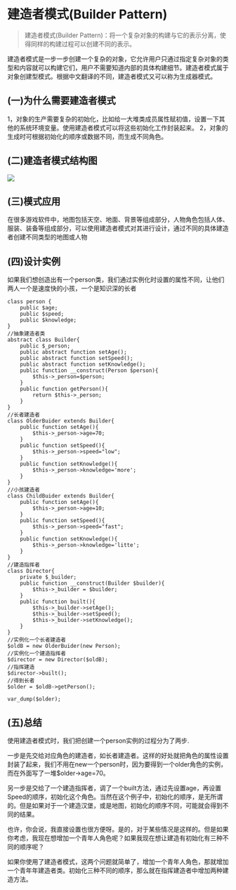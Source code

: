 # 建造者模式(Builder Pattern)

> 建造者模式(Builder Pattern)：将一个复杂对象的构建与它的表示分离，使得同样的构建过程可以创建不同的表示。

建造者模式是一步一步创建一个复杂的对象，它允许用户只通过指定复杂对象的类型和内容就可以构建它们，用户不需要知道内部的具体构建细节。建造者模式属于对象创建型模式。根据中文翻译的不同，建造者模式又可以称为生成器模式。

## (一)为什么需要建造者模式

1，对象的生产需要复杂的初始化，比如给一大堆类成员属性赋初值，设置一下其他的系统环境变量。使用建造者模式可以将这些初始化工作封装起来。
2，对象的生成时可根据初始化的顺序或数据不同，而生成不同角色。

## (二)建造者模式结构图

![](https://box.kancloud.cn/3d3df8a65c0db7796c7b5daa5b3ffd6c_820x532.png)

## (三)模式应用

在很多游戏软件中，地图包括天空、地面、背景等组成部分，人物角色包括人体、服装、装备等组成部分，可以使用建造者模式对其进行设计，通过不同的具体建造者创建不同类型的地图或人物

## (四)设计实例

如果我们想创造出有一个person类，我们通过实例化时设置的属性不同，让他们两人一个是速度快的小孩，一个是知识深的长者

```
class person {
    public $age;
    public $speed;
    public $knowledge;
}
//抽象建造者类
abstract class Builder{
    public $_person;
    public abstract function setAge();
    public abstract function setSpeed();
    public abstract function setKnowledge();
    public function __construct(Person $person){
        $this->_person=$person;
    }
    public function getPerson(){
        return $this->_person;
    }
}
//长者建造者
class OlderBuider extends Builder{
    public function setAge(){
        $this->_person->age=70;
    }
    public function setSpeed(){
        $this->_person->speed="low";
    }
    public function setKnowledge(){
        $this->_person->knowledge='more';
    }
}
//小孩建造者
class ChildBuider extends Builder{
    public function setAge(){
        $this->_person->age=10;
    }
    public function setSpeed(){
        $this->_person->speed="fast";
    }
    public function setKnowledge(){
        $this->_person->knowledge='litte';
    }
}
//建造指挥者
class Director{
    private $_builder;
    public function __construct(Builder $builder){
        $this->_builder = $builder;
    }
    public function built(){
        $this->_builder->setAge();
        $this->_builder->setSpeed();
        $this->_builder->setKnowledge();
    }
}
//实例化一个长者建造者
$oldB = new OlderBuider(new Person);
//实例化一个建造指挥者
$director = new Director($oldB);
//指挥建造
$director->built();
//得到长者
$older = $oldB->getPerson();

var_dump($older);

```

## (五)总结

使用建造者模式时，我们把创建一个person实例的过程分为了两步.

一步是先交给对应角色的建造者，如长者建造者。这样的好处就把角色的属性设置封装了起来，我们不用在new一个person时，因为要得到一个older角色的实例，而在外面写了一堆$older->age=70。

另一步是交给了一个建造指挥者，调了一个built方法，通过先设置age，再设置Speed的顺序，初始化这个角色。当然在这个例子中，初始化的顺序，是无所谓的。但是如果对于一个建造汉堡，或是地图，初始化的顺序不同，可能就会得到不同的结果。

也许，你会说，我直接设置也很方便呀。是的，对于某些情况是这样的。但是如果你考虑，我现在想增加一个青年人角色呢？如果我现在想让建造有初始化有三种不同的顺序呢？

如果你使用了建造者模式，这两个问题就简单了，增加一个青年人角色，那就增加一个青年年建造者类。初始化三种不同的顺序，那么就在指挥建造者中增加两种建造方法。
